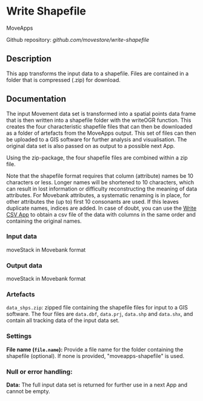 # Write Shapefile
MoveApps

Github repository: *github.com/movestore/write-shapefile*

## Description
This app transforms the input data to a shapefile. Files are contained in a folder that is compressed (.zip) for download.

## Documentation
The input Movement data set is transformed into a spatial points data frame that is then written into a shapefile folder with the writeOGR function. This creates the four characteristic shapefile files that can then be downloaded as a folder of artefacts from the MoveApps output. This set of files can then be uploaded to a GIS software for further analysis and visualisation. The original data set is also passed on as output to a possible next App.

Using the zip-package, the four shapefile files are combined within a zip file. 

Note that the shapefile format requires that column (attribute) names be 10 characters or less. Longer names will be shortened to 10 characters, which can result in lost information or difficulty reconstructing the meaning of data attributes. For Movebank attributes, a systematic renaming is in place, for other attributes the (up to) first 10 consonants are used. If this leaves duplicate names, indices are added. In case of doubt, you can use the [Write CSV App](https://www.moveapps.org/apps/browser/4433bb0b-f603-413b-bf79-8e2483825d9c) to obtain a csv file of the data with columns in the same order and containing the original names.

### Input data
moveStack in Movebank format

### Output data
moveStack in Movebank format

### Artefacts
`data_shps.zip`: zipped file containing the shapefile files for input to a GIS software. The four files are `data.dbf`, `data.prj`, `data.shp` and `data.shx`, and contain all tracking data of the input data set.

### Settings 
**File name (`file.name`):** Provide a file name for the folder containing the shapefile (optional). If none is provided, "moveapps-shapefile" is used.

### Null or error handling:
**Data:** The full input data set is returned for further use in a next App and cannot be empty.

